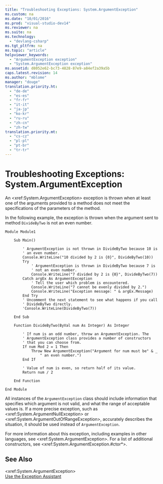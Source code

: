 ```yaml
---
title: "Troubleshooting Exceptions: System.ArgumentException"
ms.custom: na
ms.date: "10/01/2016"
ms.prod: "visual-studio-dev14"
ms.reviewer: na
ms.suite: na
ms.technology: 
  - "devlang-csharp"
ms.tgt_pltfrm: na
ms.topic: "article"
helpviewer_keywords: 
  - "ArgumentException exception"
  - "System.ArgumentException exception"
ms.assetid: d8052e62-bc73-4828-87e9-a84ef2a39a5b
caps.latest.revision: 14
ms.author: "mblome"
manager: "douge"
translation.priority.ht: 
  - "de-de"
  - "es-es"
  - "fr-fr"
  - "it-it"
  - "ja-jp"
  - "ko-kr"
  - "ru-ru"
  - "zh-cn"
  - "zh-tw"
translation.priority.mt: 
  - "cs-cz"
  - "pl-pl"
  - "pt-br"
  - "tr-tr"
---
```

# Troubleshooting Exceptions: System.ArgumentException
An \<xref:System.ArgumentException> exception is thrown when at least one of the arguments provided to a method does not meet the specifications of the parameters of the method.  
  
 In the following example, the exception is thrown when the argument sent to method `DivideByTwo` is not an even number.  
  
```vb#  
Module Module1  
  
    Sub Main()  
  
        ' ArgumentException is not thrown in DivideByTwo because 10 is   
        ' an even number.  
        Console.WriteLine("10 divided by 2 is {0}", DivideByTwo(10))  
        Try  
            ' ArgumentException is thrown in DivideByTwo because 7 is   
            ' not an even number.  
            Console.WriteLine("7 divided by 2 is {0}", DivideByTwo(7))  
        Catch argEx As ArgumentException  
            ' Tell the user which problem is encountered.  
            Console.WriteLine("7 cannot be evenly divided by 2.")  
            Console.WriteLine("Exception message: " & argEx.Message)  
        End Try  
        ' Uncomment the next statement to see what happens if you call   
        ' DivideByTwo directly.  
        'Console.WriteLine(DivideByTwo(7))  
  
    End Sub  
  
    Function DivideByTwo(ByVal num As Integer) As Integer  
  
        ' If num is an odd number, throw an ArgumentException. The  
        ' ArgumentException class provides a number of constructors  
        ' that you can choose from.  
        If num Mod 2 = 1 Then  
            Throw New ArgumentException("Argument for num must be" & _  
                " an even number.")  
        End If  
  
        ' Value of num is even, so return half of its value.  
        Return num / 2  
  
    End Function  
  
End Module  
```  
  
 All instances of the `ArgumentException` class should include information that specifies which argument is not valid, and what the range of acceptable values is. If a more precise exception, such as \<xref:System.ArgumentNullException> or \<xref:System.ArgumentOutOfRangeException>, accurately describes the situation, it should be used instead of `ArgumentException`.  
  
 For more information about this exception, including examples in other languages, see \<xref:System.ArgumentException>. For a list of additional constructors, see \<xref:System.ArgumentException.#ctor*>.  
  
## See Also  
 \<xref:System.ArgumentException>   
 [Use the Exception Assistant](../Topic/How%20to:%20Use%20the%20Exception%20Assistant.md)